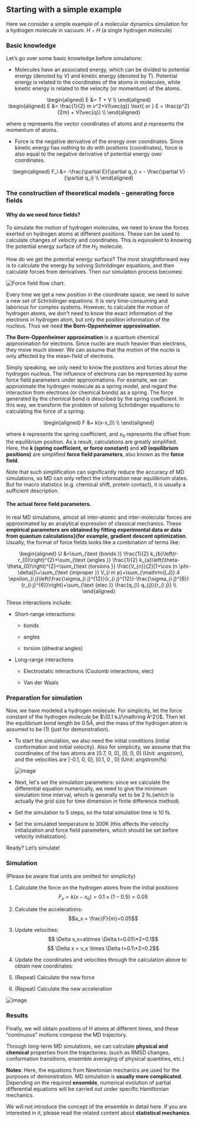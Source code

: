 ## Starting with a simple example

Here we consider a simple example of a molecular dynamics simulation for a hydrogen molecule in vacuum. $H-H$ (a single hydrogen molecule)

### Basic knowledge

Let’s go over some basic knowledge before simulations:

  - Molecules have an associated energy, which can be divided to potential energy (denoted by $V$) and kinetic energy (denoted by $T$). Potential energy is related to the coordinates of the atoms in molecules, while kinetic energy is related to the velocity (or momentum) of the atoms. 

<center>
\begin{aligned}
E &= T + V  \\
\end{aligned} 
</center>

<center>
\begin{aligned}
E &= \frac{1}{2} m v^2+V(\vec{q})  \text{  or  }  E = \frac{p^2}{2m} + V(\vec{q}) \\
\end{aligned}
</center>

where $q$ represents the vector coordinates of atoms and $p$ represents the momentum of atoms.

  - Force is the negative derivative of the energy over coordinates. Since kinetic energy has nothing to do with positions (coordinates), force is also equal to the negative derivative of potential energy over coordinates.

<center>
\begin{aligned}
F_i &= -\frac{\partial E}{\partial q_i} =  - \frac{\partial V}{\partial q_i} \\
\end{aligned}
</center>
  
### The construction of theoretical models - generating force fields

#### **Why do we need force fields?**

To simulate the motion of hydrogen molecules, we need to know the forces exerted on hydrogen atoms at different positions. These can be used to calculate changes of velocity and coordinates. This is equivalent to knowing the potential energy surface of the $H_2$ molecule. 

How do we get the potential energy surface? The most straightforward way is to calculate the energy by solving Schrödinger equations, and then calculate forces from derivatives. Then our simulation process becomes: 

![Force field flow chart.](https://dp-public.oss-cn-beijing.aliyuncs.com/community/molecular_dynamics/force_field.jpg)

Every time we get a new position in the coordinate space, we need to solve a new set of Schrödinger equations. It is very time-consuming and laborious for complex systems. However, to calculate the motion of hydrogen atoms, we don't need to know the exact information of the electrons in hydrogen atom, but only the position information of the nucleus. Thus we need **the Born-Oppenheimer approximation**.

**The Born-Oppenheimer approximation** is a quantum chemical approximation for electrons. Since nuclei are much heavier than electrons, they move much slower. We can assume that the motion of the nuclei is only affected by the mean-field of electrons. 

Simply speaking, we only need to know the positions and forces about the hydrogen nucleus. The influence of electrons can be represented by some force field parameters under approximations. For example, we can approximate the hydrogen molecule as a spring model, and regard the interaction from electrons (or chemical bonds) as a spring. The force generated by the chemical bond is described by the spring coefficient. In this way, we transform the problem of solving Schrödinger equations to calculating the force of a spring:

<center>
\begin{aligned}
F &= k(x-x_0) \\
\end{aligned}
</center>
  
where $k$ represents the spring coefficient, and $x_0$ represents the offset from the equilibrium position. As a result, calculations are greatly simplified. Here, the **k (spring coefficient, or force constant)** and **x0 (equilibrium positions)** are simplified **force field parameters**, also known as the **force field**.

Note that such simplification can significantly reduce the accuracy of MD simulations, so MD can only reflect the information near equilibrium states. But for macro statistics (e.g. chemical shift, protein contact), it is usually a sufficient description.

#### **The actual force field parameters.**

In real MD simulations, almost all inter-atomic and inter-molecular forces are approximated by an analytical expression of classical mechanics. These **empirical parameters are obtained by fitting experimental data or data from quantum calculations}(for example, gradient descent optimization**. Usually, the format of force fields looks like a combination of terms like:

<center>
  \begin{aligned}
U &=\sum_{\text {bonds }} \frac{1}{2} k_{b}\left(r-r_{0}\right)^{2}+\sum_{\text {angles }} \frac{1}{2} k_{a}\left(\theta-\theta_{0}\right)^{2}+\sum_{\text {torsions }} \frac{V_{n}}{2}[1+\cos (n \phi-\delta)]\+\sum_{\text {improper }} V_{i m p}+\sum_{\mathrm{LJ}} 4 \epsilon_{i j}\left(\frac{\sigma_{i j}^{12}}{r_{i j}^{12}}-\frac{\sigma_{i j}^{6}}{r_{i j}^{6}}\right)+\sum_{\text {elec }} \frac{q_{i} q_{j}}{r_{i j}} \\
  \end{aligned}
  </center>
  
These interactions include:

  - Short-range interactions:
    
      - bonds
    
      - angles
    
      - torsion (dihedral angles)

  - Long-range interactions
    
      - Electrostatic interactions (Coulomb interactions, elec)
    
      - Van der Waals

### Preparation for simulation

Now, we have modeled a hydrogen molecule. For simplicity, let the force constant of the hydrogen molecule be $\(0.1 kJ/\mathring A^2\)$. Then let the equilibrium bond length be $0.5\mathring A$, and the mass of the hydrogen atom is assumed to be \(1\) (just for demonstration).

  - To start the simulation, we also need the initial conditions (initial conformation and initial velocity). Also for simplicity, we assume that the coordinates of the two atoms are [0.7, 0, 0], [0, 0, 0] (Unit: angstrom), and the velocities are [-0.1, 0, 0], [0.1, 0 , 0] (Unit: angstrom/fs)
    
    ![image](https://dp-public.oss-cn-beijing.aliyuncs.com/community/molecular_dynamics/example1.jpg)
    
  - Next, let's set the simulation parameters: since we calculate the differential equation numerically, we need to give the minimum simulation time interval, which is generally set to be 2 fs.(which is actually the grid size for time dimension in finite difference method).

  - Set the simulation to 5 steps, so the total simulation time is 10 fs.

  - Set the simulated temperature to 300K (this affects the velocity initialization and force field parameters, which should be set before velocity initialization).

Ready? Let’s simulate\!

### Simulation

(Please be aware that units are omitted for simplicity)

1.  Calculate the force on the hydrogen atoms from the initial positions: $$F_x=k(x-x_0)=0.1\times(1-0.5)=0.05$$

2.  Calculate the accelerations: $$a_x = \frac{F}{m}=0.05$$

3.  Update velocities: 
    $$ \Delta v_x=a\times \Delta t=0.05\*2=0.1$$
    $$ \Delta x = v_x \times \Delta t=0.1\*2=0.2$$

4.  Update the coordinates and velocities through the calculation above to obtain new coordinates:

5.  (Repeat) Calculate the new force

6.  (Repeat) Calculate the new acceleration

![image](https://dp-public.oss-cn-beijing.aliyuncs.com/community/molecular_dynamics/example2.jpg)

### Results

Finally, we will obtain positions of H atoms at different times, and these “continuous” motions compose the MD trajectory.

Through long-term MD simulations, we can calculate **physical and chemical** properties from the trajectories. (such as RMSD changes, conformation transitions, ensemble averaging of physical quantities, etc.)

**Notes**: Here, the equations from Newtonian mechanics are used for the purposes of demonstration. MD simulation is **usually more complicated**. Depending on the required **ensemble**, numerical evolution of partial differential equations will be carried out under specific Hamiltonian mechanics.

We will not introduce the concept of the ensemble in detail here. If you are interested in it, please read the related content about **statistical mechanics**.
